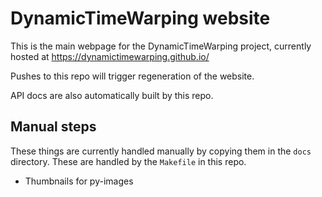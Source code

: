 # DynamicTimeWarping website

This is the main webpage for the DynamicTimeWarping project, currently hosted at https://dynamictimewarping.github.io/

Pushes to this repo will trigger regeneration of the website.

API docs are also automatically built by this repo.

## Manual steps

These things are currently handled manually by copying them in the `docs` directory. These are handled by the `Makefile` in this repo.

 - Thumbnails for py-images

